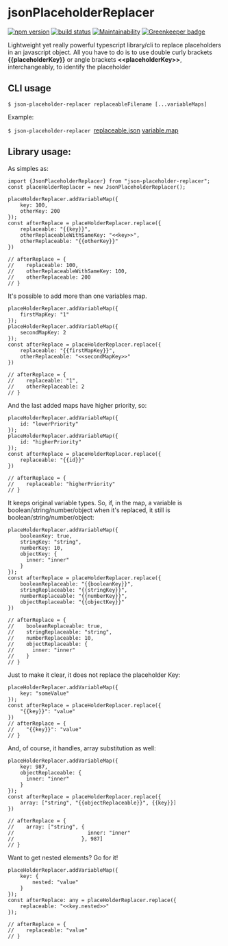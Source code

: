 # jsonPlaceholderReplacer
[![npm version](https://badge.fury.io/js/json-placeholder-replacer.svg)](https://badge.fury.io/js/json-placeholder-replacer) 
[![build status](https://travis-ci.org/lopidio/jsonPlaceholderReplacer.svg?branch=master)](https://travis-ci.org/lopidio/jsonPlaceholderReplacer)
[![Maintainability](https://api.codeclimate.com/v1/badges/6e586ff6eb12a67da08e/maintainability)](https://codeclimate.com/github/lopidio/jsonPlaceholderReplacer/maintainability) [![Greenkeeper badge](https://badges.greenkeeper.io/lopidio/jsonPlaceholderReplacer.svg)](https://greenkeeper.io/)

Lightweight yet really powerful typescript library/cli to replace placeholders in an javascript object.
All you have to do is to use double curly brackets **{{**placeholderKey**}}** or angle brackets **<<**placeholderKey**>>**, interchangeably, to identify the placeholder

## CLI usage
```
$ json-placeholder-replacer replaceableFilename [...variableMaps]
```
Example:
        
```$ json-placeholder-replacer ```[replaceable.json](/rep) [variable.map](/map)


## Library usage:
As simples as:
```
import {JsonPlaceholderReplacer} from "json-placeholder-replacer";
const placeHolderReplacer = new JsonPlaceholderReplacer();

placeHolderReplacer.addVariableMap({
    key: 100,
    otherKey: 200
});
const afterReplace = placeHolderReplacer.replace({
    replaceable: "{{key}}",
    otherReplaceableWithSameKey: "<<key>>",
    otherReplaceable: "{{otherKey}}"
})

// afterReplace = {
//    replaceable: 100,
//    otherReplaceableWithSameKey: 100,
//    otherReplaceable: 200
// }
```

It's possible to add more than one variables map.
```
placeHolderReplacer.addVariableMap({
    firstMapKey: "1"
});
placeHolderReplacer.addVariableMap({
    secondMapKey: 2
});
const afterReplace = placeHolderReplacer.replace({
    replaceable: "{{firstMapKey}}",
    otherReplaceable: "<<secondMapKey>>"
})

// afterReplace = {
//    replaceable: "1",
//    otherReplaceable: 2
// }
```

And the last added maps have higher priority, so:
```
placeHolderReplacer.addVariableMap({
    id: "lowerPriority"
});
placeHolderReplacer.addVariableMap({
    id: "higherPriority"
});
const afterReplace = placeHolderReplacer.replace({
    replaceable: "{{id}}"
})

// afterReplace = {
//    replaceable: "higherPriority"
// }
```
It keeps original variable types. So, if, in the map, a variable is boolean/string/number/object when it's replaced, it still is boolean/string/number/object:
```
placeHolderReplacer.addVariableMap({
    booleanKey: true,
    stringKey: "string",
    numberKey: 10,
    objectKey: {
      inner: "inner"
    }
});
const afterReplace = placeHolderReplacer.replace({
    booleanReplaceable: "{{booleanKey}}",
    stringReplaceable: "{{stringKey}}",
    numberReplaceable: "{{numberKey}}",
    objectReplaceable: "{{objectKey}}"
})

// afterReplace = {
//    booleanReplaceable: true,
//    stringReplaceable: "string",
//    numberReplaceable: 10,
//    objectReplaceable: {
//      inner: "inner"
//    }
// }

```

Just to make it clear, it does not replace the placeholder Key:
```
placeHolderReplacer.addVariableMap({
    key: "someValue"
});
const afterReplace = placeHolderReplacer.replace({
    "{{key}}": "value"
})
// afterReplace = {
//    "{{key}}": "value"
// }
```

And, of course, it handles, array substitution as well:
```
placeHolderReplacer.addVariableMap({
    key: 987,
    objectReplaceable: {
      inner: "inner"
    }
});
const afterReplace = placeHolderReplacer.replace({
    array: ["string", "{{objectReplaceable}}", {{key}}]
})

// afterReplace = {
//    array: ["string", {
//                        inner: "inner"
//                      }, 987]
// }
```

Want to get nested elements? Go for it!
```
placeHolderReplacer.addVariableMap({
    key: {
        nested: "value"
    }
});
const afterReplace: any = placeHolderReplacer.replace({
    replaceable: "<<key.nested>>"
});

// afterReplace = {
//    replaceable: "value"
// }

```
